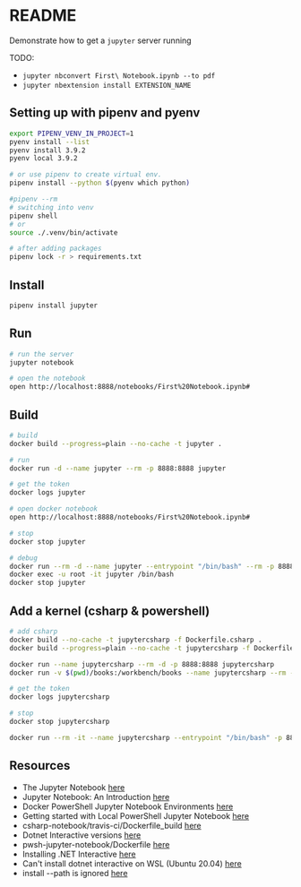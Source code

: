 # README

Demonstrate how to get a `jupyter` server running  

TODO:  

* ```jupyter nbconvert First\ Notebook.ipynb --to pdf```
* ```jupyter nbextension install EXTENSION_NAME```

## Setting up with pipenv and pyenv

```sh
export PIPENV_VENV_IN_PROJECT=1
pyenv install --list
pyenv install 3.9.2
pyenv local 3.9.2

# or use pipenv to create virtual env.  
pipenv install --python $(pyenv which python)        

#pipenv --rm
# switching into venv 
pipenv shell
# or
source ./.venv/bin/activate

# after adding packages
pipenv lock -r > requirements.txt  
```

## Install

```sh
pipenv install jupyter
```

## Run

```sh
# run the server
jupyter notebook

# open the notebook
open http://localhost:8888/notebooks/First%20Notebook.ipynb#
```

## Build

```sh
# build
docker build --progress=plain --no-cache -t jupyter .

# run
docker run -d --name jupyter --rm -p 8888:8888 jupyter   

# get the token 
docker logs jupyter

# open docker notebook
open http://localhost:8888/notebooks/First%20Notebook.ipynb#

# stop 
docker stop jupyter

# debug
docker run --rm -d --name jupyter --entrypoint "/bin/bash" --rm -p 8888:8888 jupyter -c 'sleep 10000'
docker exec -u root -it jupyter /bin/bash   
docker stop jupyter   
```

## Add a kernel (csharp & powershell)

```sh
# add csharp
docker build --no-cache -t jupytercsharp -f Dockerfile.csharp .
docker build --progress=plain --no-cache -t jupytercsharp -f Dockerfile.csharp .

docker run --name jupytercsharp --rm -d -p 8888:8888 jupytercsharp  
docker run -v $(pwd)/books:/workbench/books --name jupytercsharp --rm -d -p 8888:8888 jupytercsharp  

# get the token 
docker logs jupytercsharp

# stop 
docker stop jupytercsharp

docker run --rm -it --name jupytercsharp --entrypoint "/bin/bash" -p 8888:8888 jupytercsharp
```

## Resources

* The Jupyter Notebook [here](https://jupyter-notebook.readthedocs.io/en/stable/notebook.html)  
* Jupyter Notebook: An Introduction [here](https://realpython.com/jupyter-notebook-introduction/)  
* Docker PowerShell Jupyter Notebook Environments [here](https://blog.darrenjrobinson.com/docker-powershell-jupyter-notebook-environments/)
* Getting started with Local PowerShell Jupyter Notebook [here](https://blog.darrenjrobinson.com/getting-started-with-local-powershell-jupyter-notebook/)
* csharp-notebook/travis-ci/Dockerfile_build [here](https://github.com/tlinnet/csharp-notebook/blob/master/travis-ci/Dockerfile_build)
* Dotnet Interactive versions [here](https://pkgs.dev.azure.com/dnceng/9ee6d478-d288-47f7-aacc-f6e6d082ae6d/_packaging/d1622942-d16f-48e5-bc83-96f4539e7601/nuget/v3/flat2/microsoft.dotnet-interactive/index.json)
* pwsh-jupyter-notebook/Dockerfile [here](https://github.com/darrenjrobinson/pwsh-jupyter-notebook/blob/master/Dockerfile)
* Installing .NET Interactive [here](https://github.com/dotnet/interactive/blob/main/docs/install-dotnet-interactive.md)
* Can't install dotnet interactive on WSL (Ubuntu 20.04) [here](https://github.com/dotnet/interactive/issues/832)
* install --path is ignored [here](https://github.com/dotnet/interactive/issues/366)
